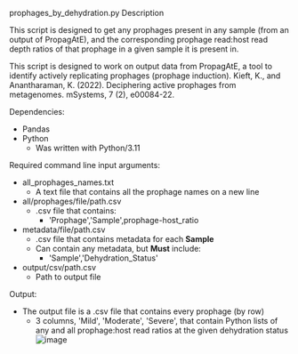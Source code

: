 prophages_by_dehydration.py Description

This script is designed to get any prophages present in any sample (from
an output of PropagAtE), and the corresponding prophage read:host 
read depth ratios of that prophage in a given sample it is present in.

This script is designed to work on output data from PropagAtE, a tool to identify
actively replicating prophages (prophage induction).
    Kieft, K., and Anantharaman, K. (2022). Deciphering active prophages from metagenomes. 
    mSystems, 7 (2), e00084-22.

Dependencies:
- Pandas
- Python
  - Was written with Python/3.11

Required command line input arguments:
- all_prophages_names.txt
  - A text file that contains all the prophage names on a new line
- all/prophages/file/path.csv
  - .csv file that contains:
    - 'Prophage','Sample',prophage-host_ratio
- metadata/file/path.csv
  - .csv file that contains metadata for each **Sample** 
  - Can contain any metadata, but **Must** include:
    - 'Sample','Dehydration_Status'
- output/csv/path.csv
  - Path to output file

Output:
- The output file is a .csv file that contains every prophage (by row)
  - 3 columns, 'Mild', 'Moderate', 'Severe', that contain Python lists
    of any and all prophage:host read ratios at the given dehydration status
    ![image](https://github.com/user-attachments/assets/1c844c2b-1ec1-4c0b-bc8c-5482b1b224cb)

